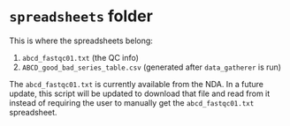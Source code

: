 # `spreadsheets` folder

This is where the spreadsheets belong:

1. `abcd_fastqc01.txt` (the QC info)
1. `ABCD_good_bad_series_table.csv` (generated after `data_gatherer` is run)

The `abcd_fastqc01.txt` is currently available from the NDA. In a future update, this script will be updated to download that file and read from it instead of requiring the user to manually get the `abcd_fastqc01.txt` spreadsheet.
